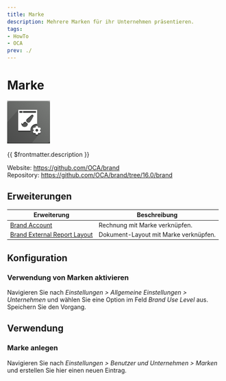 ```yaml
---
title: Marke
description: Mehrere Marken für ihr Unternehmen präsentieren.
tags:
- HowTo
- OCA
prev: ./
---
```

# Marke
![](attachments/icons_odoo_brand.png)

{{ $frontmatter.description }}

Website: <https://github.com/OCA/brand>\
Repository: <https://github.com/OCA/brand/tree/16.0/brand>

## Erweiterungen

| Erweiterung                                                           | Beschreibung                          |
| --------------------------------------------------------------------- | ------------------------------------- |
| [Brand Account](Brand%20Account.md)                                   | Rechnung mit Marke verknüpfen.        |
| [Brand External Report Layout](Brand%20External%20Report%20Layout.md) | Dokument-Layout mit Marke verknüpfen. |

## Konfiguration

### Verwendung von Marken aktivieren

Navigieren Sie nach *Einstellungen > Allgemeine Einstellungen > Unternehmen* und wählen Sie eine Option im Feld *Brand Use Level* aus. Speichern Sie den Vorgang.

## Verwendung

### Marke anlegen

Navigieren Sie nach *Einstellungen > Benutzer und Unternehmen > Marken* und erstellen Sie hier einen neuen Eintrag.